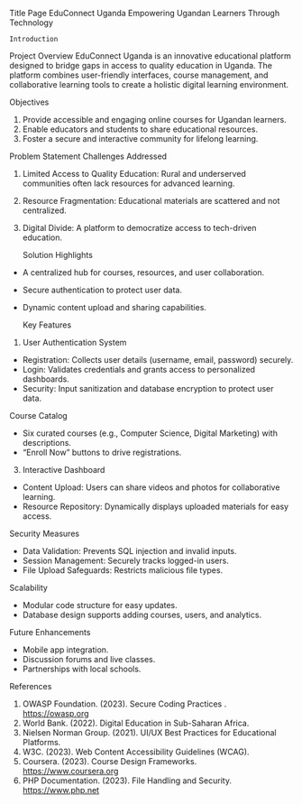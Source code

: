 Title Page
  EduConnect Uganda
Empowering Ugandan Learners Through Technology



    Introduction
Project Overview
EduConnect Uganda is an innovative educational platform designed to bridge gaps in access to quality education in Uganda. The platform combines user-friendly interfaces, course management, and collaborative learning tools to create a holistic digital learning environment.  

   Objectives
1. Provide accessible and engaging online courses for Ugandan learners.  
2. Enable educators and students to share educational resources.  
3. Foster a secure and interactive community for lifelong learning.  



  Problem Statement
   Challenges Addressed
1. Limited Access to Quality Education: Rural and underserved communities often lack resources for advanced learning.  
2. Resource Fragmentation: Educational materials are scattered and not centralized.  
3. Digital Divide: A platform to democratize access to tech-driven education.  

    Solution Highlights
- A centralized hub for courses, resources, and user collaboration.  
- Secure authentication to protect user data.  
- Dynamic content upload and sharing capabilities.  


    Key Features
1. User Authentication System
- Registration: Collects user details (username, email, password) securely.  
- Login: Validates credentials and grants access to personalized dashboards.  
- Security: Input sanitization and database encryption to protect user data.  

 Course Catalog
- Six curated courses (e.g., Computer Science, Digital Marketing) with descriptions.  
- “Enroll Now” buttons to drive registrations.  

3. Interactive Dashboard
- Content Upload: Users can share videos and photos for collaborative learning.  
- Resource Repository: Dynamically displays uploaded materials for easy access.  

 Security Measures
- Data Validation: Prevents SQL injection and invalid inputs.  
- Session Management: Securely tracks logged-in users.  
- File Upload Safeguards: Restricts malicious file types.  

Scalability
- Modular code structure for easy updates.  
- Database design supports adding courses, users, and analytics.  

Future Enhancements
- Mobile app integration.  
- Discussion forums and live classes.  
- Partnerships with local schools.  

References
1. OWASP Foundation. (2023). Secure Coding Practices . https://owasp.org  
2. World Bank. (2022). Digital Education in Sub-Saharan Africa.  
3. Nielsen Norman Group. (2021). UI/UX Best Practices for Educational Platforms.
4. W3C. (2023). Web Content Accessibility Guidelines (WCAG).  
5. Coursera. (2023). Course Design Frameworks. https://www.coursera.org  
6. PHP Documentation. (2023). File Handling and Security. https://www.php.net

